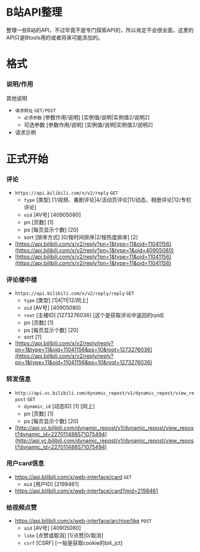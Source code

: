 # B站API整理

整理一些B站的API，不过毕竟不是专门探索API的，所以肯定不会很全面，这里的API只是Btools用的或者将来可能添加的。

# 格式

### 说明/作用
其他说明
* `请求网址` `GET/POST`
   * `必须参数` [参数作用/说明] [实例值/说明|实例值2/说明2]
   * 可选参数 [参数作用/说明] [实例值/说明|实例值2/说明2]
* 请求示例

# 正式开始

### 评论
* `https://api.bilibili.com/x/v2/reply` `GET`
   * `type` [类型] [1/视频、番剧评论|4/活动页评论|11/动态、相册评论|12/专栏评论]
   * `oid` [AV号] [40905080]
   * pn [页数] [1]
   * ps [每页显示个数] [20]
   * sort [排序方式] [0/按时间排序|2/按热度排序] [2]
* [https://api.bilibili.com/x/v2/reply?pn=1&type=11&oid=11041156](https://api.bilibili.com/x/v2/reply?pn=1&type=1&oid=40905080)
* [https://api.bilibili.com/x/v2/reply?pn=1&type=11&oid=11041156](https://api.bilibili.com/x/v2/reply?pn=1&type=11&oid=11041156)

### 评论楼中楼
* `https://api.bilibili.com/x/v2/reply/reply` `GET`
   * `type` [类型] [1|4|11|12/同上]
   * `oid` [AV号] [40905080]
   * `root` [主楼ID] [1273276036] [这个是获取评论中返回的rpid]
   * pn [页数] [1]
   * ps [每页显示个数] [20]
   * sort [?]
* [https://api.bilibili.com/x/v2/reply/reply?pn=1&type=11&oid=11041156&ps=10&root=1273276036](https://api.bilibili.com/x/v2/reply/reply?pn=1&type=11&oid=11041156&ps=10&root=1273276036)

### 转发信息
* `http://api.vc.bilibili.com/dynamic_repost/v1/dynamic_repost/view_repost` `GET`
   * `dynamic_id` [动态ID] [1] [同上]
   * pn [页数] [1]
   * ps [每页显示个数] [20]
* [http://api.vc.bilibili.com/dynamic_repost/v1/dynamic_repost/view_repost?dynamic_id=227011488571075494](http://api.vc.bilibili.com/dynamic_repost/v1/dynamic_repost/view_repost?dynamic_id=227011488571075494)

### 用户card信息
* https://api.bilibili.com/x/web-interface/card `GET`
   * `mid` [用户ID] [2198461]
* https://api.bilibili.com/x/web-interface/card?mid=2198461

### 给视频点赞

* https://api.bilibili.com/x/web-interface/archive/like `POST`
   * `aid` [AV号] [40905080]
   * `like` [点赞或取消] [1/点赞|0/取消]
   * `csrf` [CSRF] [一般是获取cookie的bili_jct]
